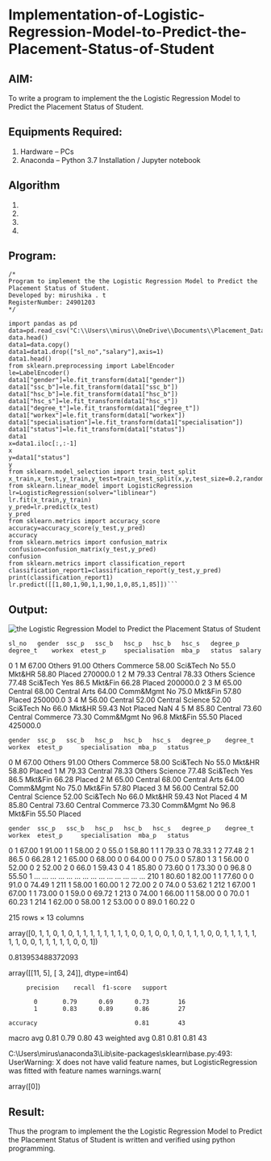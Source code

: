 # Implementation-of-Logistic-Regression-Model-to-Predict-the-Placement-Status-of-Student

## AIM:
To write a program to implement the the Logistic Regression Model to Predict the Placement Status of Student.

## Equipments Required:
1. Hardware – PCs
2. Anaconda – Python 3.7 Installation / Jupyter notebook

## Algorithm
1. 
2. 
3. 
4. 

## Program:
```
/*
Program to implement the the Logistic Regression Model to Predict the Placement Status of Student.
Developed by: mirushika . t
RegisterNumber: 24901203 
*/
```
```
import pandas as pd
data=pd.read_csv("C:\\Users\\mirus\\OneDrive\\Documents\\Placement_Data.csv")
data.head()
data1=data.copy()
data1=data1.drop(["sl_no","salary"],axis=1)
data1.head()
from sklearn.preprocessing import LabelEncoder
le=LabelEncoder()
data1["gender"]=le.fit_transform(data1["gender"])
data1["ssc_b"]=le.fit_transform(data1["ssc_b"])
data1["hsc_b"]=le.fit_transform(data1["hsc_b"])
data1["hsc_s"]=le.fit_transform(data1["hsc_s"])
data1["degree_t"]=le.fit_transform(data1["degree_t"])
data1["workex"]=le.fit_transform(data1["workex"])
data1["specialisation"]=le.fit_transform(data1["specialisation"])
data1["status"]=le.fit_transform(data1["status"])
data1
x=data1.iloc[:,:-1]
x
y=data1["status"]
y
from sklearn.model_selection import train_test_split
x_train,x_test,y_train,y_test=train_test_split(x,y,test_size=0.2,random_state=0)
from sklearn.linear_model import LogisticRegression
lr=LogisticRegression(solver="liblinear")
lr.fit(x_train,y_train)
y_pred=lr.predict(x_test)
y_pred
from sklearn.metrics import accuracy_score
accuracy=accuracy_score(y_test,y_pred)
accuracy
from sklearn.metrics import confusion_matrix
confusion=confusion_matrix(y_test,y_pred)
confusion
from sklearn.metrics import classification_report
classification_report1=classification_report(y_test,y_pred)
print(classification_report1)
lr.predict([[1,80,1,90,1,1,90,1,0,85,1,85]])```
```
## Output:
![the Logistic Regression Model to Predict the Placement Status of Student](sam.png)

 	sl_no 	gender 	ssc_p 	ssc_b 	hsc_p 	hsc_b 	hsc_s 	degree_p 	degree_t 	workex 	etest_p 	specialisation 	mba_p 	status 	salary
0 	1 	M 	67.00 	Others 	91.00 	Others 	Commerce 	58.00 	Sci&Tech 	No 	55.0 	Mkt&HR 	58.80 	Placed 	270000.0
1 	2 	M 	79.33 	Central 	78.33 	Others 	Science 	77.48 	Sci&Tech 	Yes 	86.5 	Mkt&Fin 	66.28 	Placed 	200000.0
2 	3 	M 	65.00 	Central 	68.00 	Central 	Arts 	64.00 	Comm&Mgmt 	No 	75.0 	Mkt&Fin 	57.80 	Placed 	250000.0
3 	4 	M 	56.00 	Central 	52.00 	Central 	Science 	52.00 	Sci&Tech 	No 	66.0 	Mkt&HR 	59.43 	Not Placed 	NaN
4 	5 	M 	85.80 	Central 	73.60 	Central 	Commerce 	73.30 	Comm&Mgmt 	No 	96.8 	Mkt&Fin 	55.50 	Placed 	425000.0

 	gender 	ssc_p 	ssc_b 	hsc_p 	hsc_b 	hsc_s 	degree_p 	degree_t 	workex 	etest_p 	specialisation 	mba_p 	status
0 	M 	67.00 	Others 	91.00 	Others 	Commerce 	58.00 	Sci&Tech 	No 	55.0 	Mkt&HR 	58.80 	Placed
1 	M 	79.33 	Central 	78.33 	Others 	Science 	77.48 	Sci&Tech 	Yes 	86.5 	Mkt&Fin 	66.28 	Placed
2 	M 	65.00 	Central 	68.00 	Central 	Arts 	64.00 	Comm&Mgmt 	No 	75.0 	Mkt&Fin 	57.80 	Placed
3 	M 	56.00 	Central 	52.00 	Central 	Science 	52.00 	Sci&Tech 	No 	66.0 	Mkt&HR 	59.43 	Not Placed
4 	M 	85.80 	Central 	73.60 	Central 	Commerce 	73.30 	Comm&Mgmt 	No 	96.8 	Mkt&Fin 	55.50 	Placed

 	gender 	ssc_p 	ssc_b 	hsc_p 	hsc_b 	hsc_s 	degree_p 	degree_t 	workex 	etest_p 	specialisation 	mba_p 	status
0 	1 	67.00 	1 	91.00 	1 	1 	58.00 	2 	0 	55.0 	1 	58.80 	1
1 	1 	79.33 	0 	78.33 	1 	2 	77.48 	2 	1 	86.5 	0 	66.28 	1
2 	1 	65.00 	0 	68.00 	0 	0 	64.00 	0 	0 	75.0 	0 	57.80 	1
3 	1 	56.00 	0 	52.00 	0 	2 	52.00 	2 	0 	66.0 	1 	59.43 	0
4 	1 	85.80 	0 	73.60 	0 	1 	73.30 	0 	0 	96.8 	0 	55.50 	1
... 	... 	... 	... 	... 	... 	... 	... 	... 	... 	... 	... 	... 	...
210 	1 	80.60 	1 	82.00 	1 	1 	77.60 	0 	0 	91.0 	0 	74.49 	1
211 	1 	58.00 	1 	60.00 	1 	2 	72.00 	2 	0 	74.0 	0 	53.62 	1
212 	1 	67.00 	1 	67.00 	1 	1 	73.00 	0 	1 	59.0 	0 	69.72 	1
213 	0 	74.00 	1 	66.00 	1 	1 	58.00 	0 	0 	70.0 	1 	60.23 	1
214 	1 	62.00 	0 	58.00 	1 	2 	53.00 	0 	0 	89.0 	1 	60.22 	0

215 rows × 13 columns

array([0, 1, 1, 0, 1, 0, 1, 1, 1, 1, 1, 1, 1, 1, 0, 0, 1, 0, 0, 1, 0, 1,
       1, 1, 0, 0, 1, 1, 1, 1, 1, 1, 1, 0, 0, 1, 1, 1, 1, 1, 0, 0, 1])

0.813953488372093

array([[11,  5],
       [ 3, 24]], dtype=int64)

         precision    recall  f1-score   support

           0       0.79      0.69      0.73        16
           1       0.83      0.89      0.86        27

    accuracy                           0.81        43
   macro avg       0.81      0.79      0.80        43
weighted avg       0.81      0.81      0.81        43

C:\Users\mirus\anaconda3\Lib\site-packages\sklearn\base.py:493: UserWarning: X does not have valid feature names, but LogisticRegression was fitted with feature names
  warnings.warn(

array([0]) 
       

## Result:
Thus the program to implement the the Logistic Regression Model to Predict the Placement Status of Student is written and verified using python programming.
